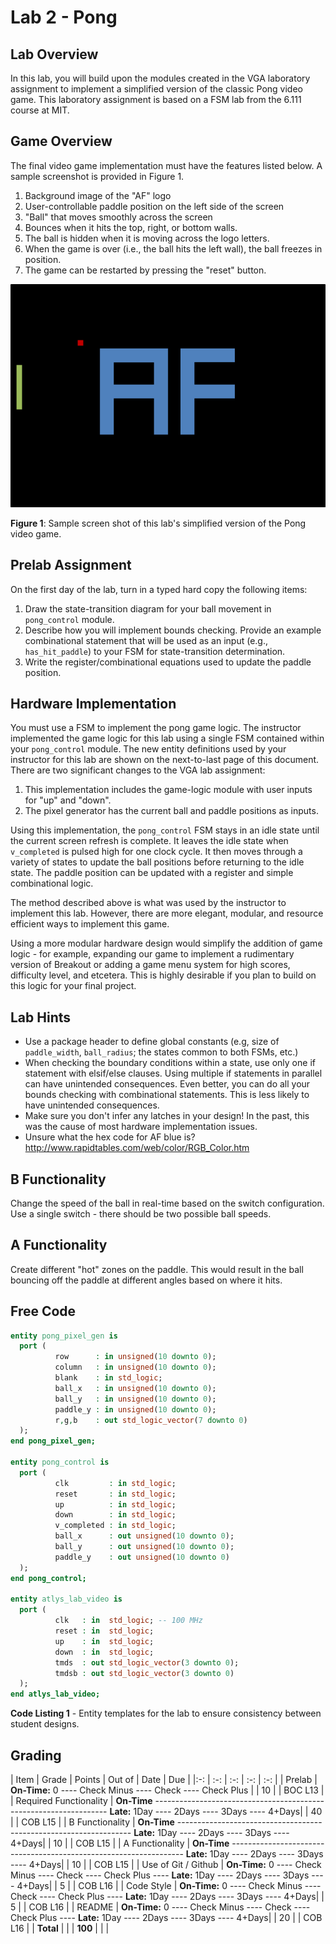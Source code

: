 # Lab 2 - Pong

## Lab Overview

In this lab, you will build upon the modules created in the VGA laboratory assignment to implement a simplified version of the classic Pong video game.  This laboratory assignment is based on a FSM lab from the 6.111 course at MIT.

## Game Overview

The final video game implementation must have the features listed below.  A sample screenshot is provided in Figure 1.

1. Background image of the "AF" logo
2. User-controllable paddle position on the left side of the screen
3. "Ball" that moves smoothly across the screen
  1. Bounces when it hits the top, right, or bottom walls.
  2. The ball is hidden when it is moving across the logo letters.
  3. When the game is over (i.e., the ball hits the left wall), the ball freezes in position.
4. The game can be restarted by pressing the "reset" button.

![Figure 1](figure1.jpg)

**Figure 1**: Sample screen shot of this lab's simplified version of the Pong video game.

## Prelab Assignment

On the first day of the lab, turn in a typed hard copy the following items:

1. Draw the state-transition diagram for your ball movement in `pong_control` module.
2. Describe how you will implement bounds checking.  Provide an example combinational statement that will be used as an input (e.g., `has_hit_paddle`) to your FSM for state-transition determination.
3. Write the register/combinational equations used to update the paddle position.

## Hardware Implementation

You must use a FSM to implement the pong game logic.  The instructor implemented the game logic for this lab using a single FSM contained within your `pong_control` module.  The new entity definitions used by your instructor for this lab are shown on the next-to-last page of this document.  There are two significant changes to the VGA lab assignment:

1. This implementation includes the game-logic module with user inputs for "up" and "down".
2. The pixel generator has the current ball and paddle positions as inputs.

Using this implementation, the `pong_control` FSM stays in an idle state until the current screen refresh is complete.  It leaves the idle state when `v_completed` is pulsed high for one clock cycle.  It then moves through a variety of states to update the ball positions before returning to the idle state.  The paddle position can be updated with a register and simple combinational logic.

The method described above is what was used by the instructor to implement this lab.  However, there are more elegant, modular, and resource efficient ways to implement this game.

Using a more modular hardware design would simplify the addition of game logic - for example, expanding our game to implement a rudimentary version of Breakout or adding a game menu system for high scores, difficulty level, and etcetera.  This is highly desirable if you plan to build on this logic for your final project.

## Lab Hints

- Use a package header to define global constants (e.g, size of `paddle_width`, `ball_radius`; the states common to both FSMs, etc.)
- When checking the boundary conditions within a state, use only one if statement with elsif/else clauses.  Using multiple if statements in parallel can have unintended consequences.  Even better, you can do all your bounds checking with combinational statements.  This is less likely to have unintended consequences.
- Make sure you don't infer any latches in your design!  In the past, this was the cause of most hardware implementation issues.
- Unsure what the hex code for AF blue is?  http://www.rapidtables.com/web/color/RGB_Color.htm

## B Functionality

Change the speed of the ball in real-time based on the switch configuration.  Use a single switch - there should be two possible ball speeds.

## A Functionality

Create different "hot" zones on the paddle.  This would result in the ball bouncing off the paddle at different angles based on where it hits.

## Free Code

```vhdl
entity pong_pixel_gen is
  port (
          row      : in unsigned(10 downto 0);
          column   : in unsigned(10 downto 0);
          blank    : in std_logic;
          ball_x   : in unsigned(10 downto 0);
          ball_y   : in unsigned(10 downto 0);
          paddle_y : in unsigned(10 downto 0);
          r,g,b    : out std_logic_vector(7 downto 0)
  );
end pong_pixel_gen;

entity pong_control is
  port (
          clk         : in std_logic;
          reset       : in std_logic;
          up          : in std_logic;
          down        : in std_logic;
          v_completed : in std_logic;
          ball_x      : out unsigned(10 downto 0);
          ball_y      : out unsigned(10 downto 0);
          paddle_y    : out unsigned(10 downto 0)
  );
end pong_control;

entity atlys_lab_video is
  port (
          clk   : in  std_logic; -- 100 MHz
          reset : in  std_logic;
          up    : in  std_logic;
          down  : in  std_logic;
          tmds  : out std_logic_vector(3 downto 0);
          tmdsb : out std_logic_vector(3 downto 0)
  );
end atlys_lab_video;
```

**Code Listing 1** - Entity templates for the lab to ensure consistency between student designs.

## Grading

| Item | Grade | Points | Out of | Date | Due |
|:-: | :-: | :-: | :-: | :-: |
| Prelab | **On-Time:** 0 ---- Check Minus ---- Check ---- Check Plus | | 10 | | BOC L13 |
| Required Functionality | **On-Time** ------------------------------------------------------------------ **Late:** 1Day ---- 2Days ---- 3Days ---- 4+Days| | 40 | | COB L15 |
| B Functionality | **On-Time** ------------------------------------------------------------------ **Late:** 1Day ---- 2Days ---- 3Days ---- 4+Days| | 10 | | COB L15 |
| A Functionality | **On-Time** ------------------------------------------------------------------ **Late:** 1Day ---- 2Days ---- 3Days ---- 4+Days| | 10 | | COB L15 |
| Use of Git / Github | **On-Time:** 0 ---- Check Minus ---- Check ---- Check Plus ---- **Late:** 1Day ---- 2Days ---- 3Days ---- 4+Days| | 5 | | COB L16 |
| Code Style | **On-Time:** 0 ---- Check Minus ---- Check ---- Check Plus ---- **Late:** 1Day ---- 2Days ---- 3Days ---- 4+Days| | 5 | | COB L16 |
| README | **On-Time:** 0 ---- Check Minus ---- Check ---- Check Plus ---- **Late:** 1Day ---- 2Days ---- 3Days ---- 4+Days| | 20 | | COB L16 |
| **Total** | | | **100** | | |
